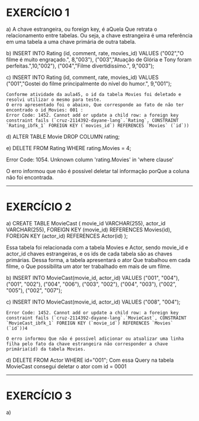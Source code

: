 # EXERCÍCIO 1

a) A chave estrangeira, ou foreign key, é aQuela Que retrata o relacionamento entre tabelas. Ou seja,  a chave estrangeira é uma referência em uma tabela a uma chave primária de outra tabela.

b)  INSERT INTO Rating (id, comment, rate, movies_id) 
    VALUES
    ("002","O filme é muito engraçado.", 8,"003"),
    ("003","Atuação de Glória e Tony foram perfeitas.",10,"002"),
    ("004","Filme divertidissímo.", 9,"003");

c)  INSERT INTO Rating (id, comment, rate, movies_id) 
    VALUES
    ("001","Gostei do filme principalmente do nível do humor.", 9,"001");

    Conforme atividade da aula45, o id da tabela Movies foi deletado e resolvi utilizar o mesmo para teste.
    O erro apresentado foi o abaixo, Que corresponde ao fato de não ter encontrado o id_Movies: 001 :
    Error Code: 1452. Cannot add or update a child row: a foreign key constraint fails (`cruz-2114392-dayane-lang`.`Rating`, CONSTRAINT `Rating_ibfk_1` FOREIGN KEY (`movies_id`) REFERENCES `Movies` (`id`))

d) ALTER TABLE Movie DROP COLUMN rating;

e) DELETE FROM Rating WHERE rating.Movies = 4;

   Error Code: 1054. Unknown column 'rating.Movies' in 'where clause'

   O erro informou que não é possível deletar tal informação porQue a coluna não foi encontrada.

  ******************************************************* 
# EXERCÍCIO 2

a) CREATE TABLE MovieCast (
	movie_id VARCHAR(255),
	actor_id VARCHAR(255),
    FOREIGN KEY (movie_id) REFERENCES Movies(id),
    FOREIGN KEY (actor_id) REFERENCES Actor(id)
   );

   Essa tabela foi relacionada com a tabela Movies e Actor, sendo movie_id e actor_id chaves estrangeiras, e os ids de cada tabela são as chaves primárias. Dessa forma, a tabela apresentará o ator Que trabalhou em cada filme, o Que possibilita um ator ter trabalhado em mais de um filme.

b)  INSERT INTO MovieCast(movie_id, actor_id)
    VALUES
    ("001", "004"),
    ("001", "002"),
    ("004", "006"),
    ("003", "002"),
    ("004", "003"),
    ("002", "005"),
    ("002", "007");

c)  INSERT INTO MovieCast(movie_id, actor_id)
    VALUES
    ("008", "004");

    Error Code: 1452. Cannot add or update a child row: a foreign key constraint fails (`cruz-2114392-dayane-lang`.`MovieCast`, CONSTRAINT `MovieCast_ibfk_1` FOREIGN KEY (`movie_id`) REFERENCES `Movies` (`id`))4

    O erro informou Que não é possível adicionar ou atualizar uma linha filha pelo fato da chave estrangeira não corresponder a chave primária(id) da tabela Movies.

d) DELETE FROM Actor WHERE id="001";
    Com essa Query na tabela MovieCast consegui deletar o ator com id = 0001

  ******************************************************* 
# EXERCÍCIO 3

a)